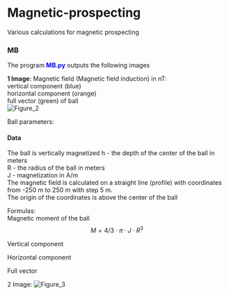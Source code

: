 # Magnetic-prospecting
Various calculations for magnetic prospecting

### MB
The program <font color="#0000ff"><b>MB.py</b></font> outputs the following images

**1 Image**: Magnetic field (Magnetic field induction) in nT:       
vertical component (blue)             
horizontal component (orange)          
full vector (green) of  ball            
![Figure_2](https://user-images.githubusercontent.com/20105840/204506631-070fe34d-b102-4df6-a40b-66634ec02ab7.png)

Ball parameters:           
#### Data
The ball is vertically magnetized
h - the depth of the center of the ball in meters         
R - the radius of the ball in meters        
J - magnetization in A/m             
The magnetic field is calculated on a straight line (profile) with coordinates from -250 m to 250 m with step 5 m.    
The origin of the coordinates is above the center of the ball       

Formulas:            
Magnetic moment of the ball
$$M = 4/3 \cdot \pi \cdot J \cdot R^3$$

Vertical component         

Horizontal component

Full vector        


2 Image:
![Figure_3](https://user-images.githubusercontent.com/20105840/204506664-fa6fcdf7-5ee6-4b8f-998e-433f183b442d.png)
